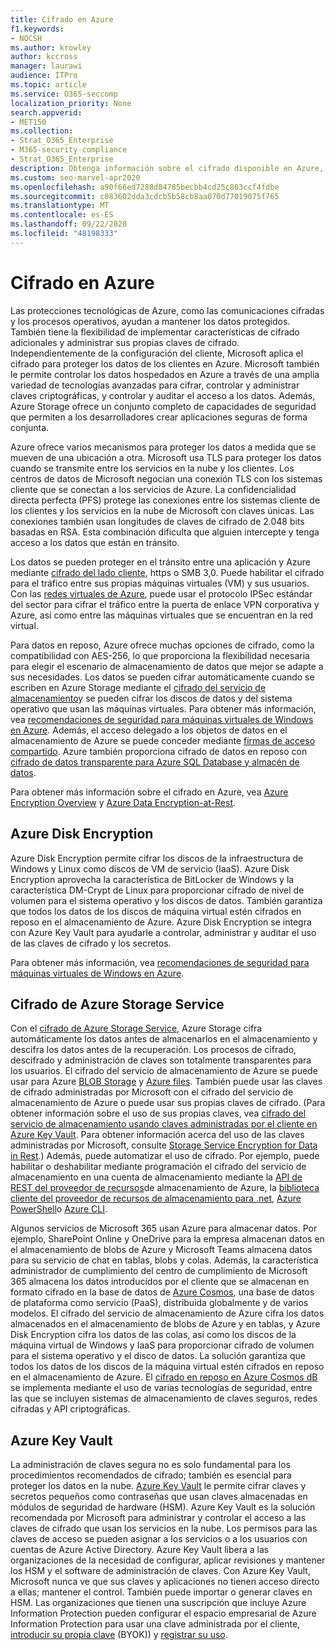 ```yaml
---
title: Cifrado en Azure
f1.keywords:
- NOCSH
ms.author: krowley
author: kccross
manager: laurawi
audience: ITPro
ms.topic: article
ms.service: O365-seccomp
localization_priority: None
search.appverid:
- MET150
ms.collection:
- Strat_O365_Enterprise
- M365-security-compliance
- Strat_O365_Enterprise
description: Obtenga información sobre el cifrado disponible en Azure, como Azure Disk Encryption.
ms.custom: seo-marvel-apr2020
ms.openlocfilehash: a90f66ed7288d84785becbb4cd25c803ccf4fdbe
ms.sourcegitcommit: c083602dda3cdcb5b58cb8aa070d77019075f765
ms.translationtype: MT
ms.contentlocale: es-ES
ms.lasthandoff: 09/22/2020
ms.locfileid: "48198333"
---
```

# <a name="encryption-in-azure"></a>Cifrado en Azure

Las protecciones tecnológicas de Azure, como las comunicaciones cifradas y los procesos operativos, ayudan a mantener los datos protegidos. También tiene la flexibilidad de implementar características de cifrado adicionales y administrar sus propias claves de cifrado. Independientemente de la configuración del cliente, Microsoft aplica el cifrado para proteger los datos de los clientes en Azure. Microsoft también le permite controlar los datos hospedados en Azure a través de una amplia variedad de tecnologías avanzadas para cifrar, controlar y administrar claves criptográficas, y controlar y auditar el acceso a los datos. Además, Azure Storage ofrece un conjunto completo de capacidades de seguridad que permiten a los desarrolladores crear aplicaciones seguras de forma conjunta.

Azure ofrece varios mecanismos para proteger los datos a medida que se mueven de una ubicación a otra. Microsoft usa TLS para proteger los datos cuando se transmite entre los servicios en la nube y los clientes. Los centros de datos de Microsoft negocian una conexión TLS con los sistemas cliente que se conectan a los servicios de Azure. La confidencialidad directa perfecta (PFS) protege las conexiones entre los sistemas cliente de los clientes y los servicios en la nube de Microsoft con claves únicas. Las conexiones también usan longitudes de claves de cifrado de 2.048 bits basadas en RSA. Esta combinación dificulta que alguien intercepte y tenga acceso a los datos que están en tránsito.

Los datos se pueden proteger en el tránsito entre una aplicación y Azure mediante [cifrado del lado cliente](https://docs.microsoft.com/azure/storage/storage-client-side-encryption), https o SMB 3,0. Puede habilitar el cifrado para el tráfico entre sus propias máquinas virtuales (VM) y sus usuarios. Con las [redes virtuales de Azure](https://azure.microsoft.com/services/virtual-network/), puede usar el protocolo IPSec estándar del sector para cifrar el tráfico entre la puerta de enlace VPN corporativa y Azure, así como entre las máquinas virtuales que se encuentran en la red virtual.

Para datos en reposo, Azure ofrece muchas opciones de cifrado, como la compatibilidad con AES-256, lo que proporciona la flexibilidad necesaria para elegir el escenario de almacenamiento de datos que mejor se adapte a sus necesidades. Los datos se pueden cifrar automáticamente cuando se escriben en Azure Storage mediante el [cifrado del servicio de almacenamiento](https://docs.microsoft.com/azure/storage/storage-service-encryption)y se pueden cifrar los discos de datos y del sistema operativo que usan las máquinas virtuales. Para obtener más información, vea [recomendaciones de seguridad para máquinas virtuales de Windows en Azure](https://docs.microsoft.com/azure/security/azure-security-disk-encryption). Además, el acceso delegado a los objetos de datos en el almacenamiento de Azure se puede conceder mediante [firmas de acceso compartido](https://docs.microsoft.com/azure/storage/storage-dotnet-shared-access-signature-part-1). Azure también proporciona cifrado de datos en reposo con [cifrado de datos transparente para Azure SQL Database y almacén de datos](https://docs.microsoft.com/sql/relational-databases/security/encryption/transparent-data-encryption-azure-sql).

Para obtener más información sobre el cifrado en Azure, vea [Azure Encryption Overview](https://docs.microsoft.com/azure/security/security-azure-encryption-overview) y [Azure Data Encryption-at-Rest](https://docs.microsoft.com/azure/security/azure-security-encryption-atrest).

## <a name="azure-disk-encryption"></a>Azure Disk Encryption

Azure Disk Encryption permite cifrar los discos de la infraestructura de Windows y Linux como discos de VM de servicio (IaaS). Azure Disk Encryption aprovecha la característica de BitLocker de Windows y la característica DM-Crypt de Linux para proporcionar cifrado de nivel de volumen para el sistema operativo y los discos de datos. También garantiza que todos los datos de los discos de máquina virtual estén cifrados en reposo en el almacenamiento de Azure. Azure Disk Encryption se integra con Azure Key Vault para ayudarle a controlar, administrar y auditar el uso de las claves de cifrado y los secretos.

Para obtener más información, vea [recomendaciones de seguridad para máquinas virtuales de Windows en Azure](https://docs.microsoft.com/azure/virtual-machines/windows/security-recommendations).

## <a name="azure-storage-service-encryption"></a>Cifrado de Azure Storage Service

Con el [cifrado de Azure Storage Service](https://docs.microsoft.com/azure/storage/storage-service-encryption), Azure Storage cifra automáticamente los datos antes de almacenarlos en el almacenamiento y descifra los datos antes de la recuperación. Los procesos de cifrado, descifrado y administración de claves son totalmente transparentes para los usuarios. El cifrado del servicio de almacenamiento de Azure se puede usar para Azure [BLOB Storage](https://azure.microsoft.com/services/storage/blobs/) y [Azure files](https://azure.microsoft.com/services/storage/files/). También puede usar las claves de cifrado administradas por Microsoft con el cifrado del servicio de almacenamiento de Azure o puede usar sus propias claves de cifrado. (Para obtener información sobre el uso de sus propias claves, vea [cifrado del servicio de almacenamiento usando claves administradas por el cliente en Azure Key Vault](https://docs.microsoft.com/azure/storage/common/storage-service-encryption-customer-managed-keys). Para obtener información acerca del uso de las claves administradas por Microsoft, consulte [Storage Service Encryption for Data in Rest](https://docs.microsoft.com/azure/storage/storage-service-encryption).) Además, puede automatizar el uso de cifrado. Por ejemplo, puede habilitar o deshabilitar mediante programación el cifrado del servicio de almacenamiento en una cuenta de almacenamiento mediante la [API de REST del proveedor de recursos](https://msdn.microsoft.com/library/azure/mt163683.aspx)de almacenamiento de Azure, la [biblioteca cliente del proveedor de recursos de almacenamiento para .net](https://msdn.microsoft.com/library/azure/mt131037.aspx), [Azure PowerShell](https://docs.microsoft.com/powershell/azureps-cmdlets-docs)o [Azure CLI](https://docs.microsoft.com/azure/storage/storage-azure-cli).

Algunos servicios de Microsoft 365 usan Azure para almacenar datos. Por ejemplo, SharePoint Online y OneDrive para la empresa almacenan datos en el almacenamiento de blobs de Azure y Microsoft Teams almacena datos para su servicio de chat en tablas, blobs y colas. Además, la característica administrador de cumplimiento del centro de cumplimiento de Microsoft 365 almacena los datos introducidos por el cliente que se almacenan en formato cifrado en la base de datos de [Azure Cosmos](https://docs.microsoft.com/azure/cosmos-db/database-encryption-at-rest), una base de datos de plataforma como servicio (PaaS), distribuida globalmente y de varios modelos. El cifrado del servicio de almacenamiento de Azure cifra los datos almacenados en el almacenamiento de blobs de Azure y en tablas, y Azure Disk Encryption cifra los datos de las colas, así como los discos de la máquina virtual de Windows y IaaS para proporcionar cifrado de volumen para el sistema operativo y el disco de datos. La solución garantiza que todos los datos de los discos de la máquina virtual estén cifrados en reposo en el almacenamiento de Azure. El [cifrado en reposo en Azure Cosmos dB](https://docs.microsoft.com/azure/cosmos-db/database-encryption-at-rest) se implementa mediante el uso de varias tecnologías de seguridad, entre las que se incluyen sistemas de almacenamiento de claves seguros, redes cifradas y API criptográficas.

## <a name="azure-key-vault"></a>Azure Key Vault

La administración de claves segura no es solo fundamental para los procedimientos recomendados de cifrado; también es esencial para proteger los datos en la nube. [Azure Key Vault](https://docs.microsoft.com/azure/key-vault/key-vault-whatis) le permite cifrar claves y secretos pequeños como contraseñas que usan claves almacenadas en módulos de seguridad de hardware (HSM). Azure Key Vault es la solución recomendada por Microsoft para administrar y controlar el acceso a las claves de cifrado que usan los servicios en la nube. Los permisos para las claves de acceso se pueden asignar a los servicios o a los usuarios con cuentas de Azure Active Directory. Azure Key Vault libera a las organizaciones de la necesidad de configurar, aplicar revisiones y mantener los HSM y el software de administración de claves. Con Azure Key Vault, Microsoft nunca ve que sus claves y aplicaciones no tienen acceso directo a ellas; mantener el control. También puede importar o generar claves en HSM. Las organizaciones que tienen una suscripción que incluye Azure Information Protection pueden configurar el espacio empresarial de Azure Information Protection para usar una clave administrada por el cliente, [introducir su propia clave](https://docs.microsoft.com/information-protection/plan-design/byok-price-restrictions) (BYOK)) y [registrar su uso](https://docs.microsoft.com/information-protection/deploy-use/log-analyze-usage).

